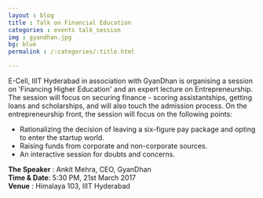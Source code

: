 ```yaml
---
layout : blog
title : Talk on Financial Education 
categories : events talk_session
img : gyandhan.jpg
bg: blue
permalink : /:categories/:title.html

---
```


E-Cell, IIIT Hyderabad in association with GyanDhan is organising a session on 'Financing Higher Education' and an expert lecture on Entrepreneurship. The session will focus on securing finance - scoring assistantships, getting loans and scholarships, and will also touch the admission process. On the entrepreneurship front, the session will focus on the following points:
+ Rationalizing the decision of leaving a six-figure pay package and opting to enter the startup world.
+ Raising funds from corporate and non-corporate sources.
+ An interactive session for doubts and concerns.  

**The Speaker** : Ankit Mehra, CEO, GyanDhan  
**Time & Date**: 5:30 PM, 21st March 2017  
**Venue** : Himalaya 103, IIIT Hyderabad  
